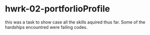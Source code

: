 # hwrk-02-portforlioProfile

this was a task to show case all the skills aquired thus far. Some of the hardships encountred were failing codes. 
